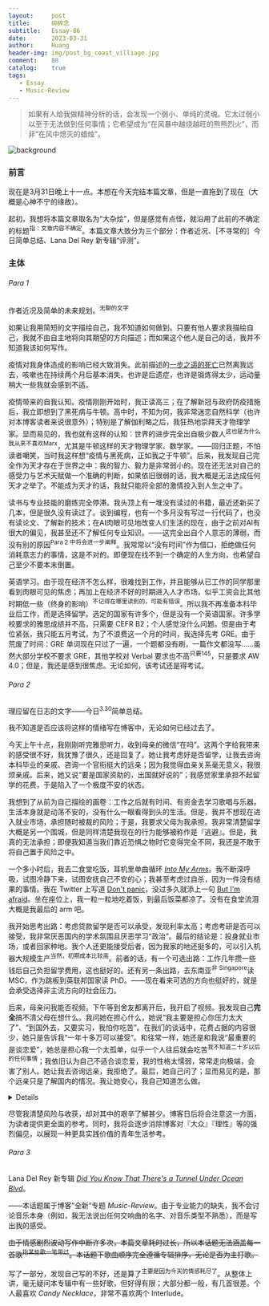 ```yaml
---
layout:     post
title:      碎碎念
subtitle:   Essay-86
date:       2023-03-31
author:     Huang
header-img: img/post_bg_coast_villiage.jpg
comment:    88
catalog:    true
tags:
   - Essay
   - Music-Review
---
```


> 如果有人给我做精神分析的话，会发现一个弱小、单纯的灵魂。它太过弱小以至于无法做到任何事情；它希望成为“在风暴中越烧越旺的熊熊烈火”，而非“在风中熄灭的蜡烛”。

![background](https://huang-feiyu.github.io/img/post_bg_coast_villiage.jpg)

### 前言

现在是3月31日晚上十一点。本想在今天完结本篇文章，但是一直拖到了现在（大概是心神不宁的缘故）。

起初，我想将本篇文章取名为“大杂烩”，但是感觉有点怪，就沿用了此前的不确定的标题<sup>指：文章内容不确定</sup>。本篇文章大致分为三个部分：作者近况、［不寻常的］今日简单总结、Lana Del Rey 新专辑“评测”。

### 主体

###### Para 1

作者近况及简单的未来规划。<sup>无聊的文字</sup>

如果让我用简短的文字描绘自己，我不知道如何做到。只要有他人要求我描绘自己，我就不由自主地将向其期望的方向描述；而如果这个他人是自己的话，我并不知道我该如何写作。

疫情对我身体造成的影响已经大致消失。此前描述的[一步之遥的死亡](https://xn--29s704loyd.com/2023/01/21/Essay-82/)已然离我远去，咳嗽也在持续两个月后基本消失。也许是后遗症，也许是锻炼得太少，运动量稍大一些我就会感到不适。

疫情带来的自我认知。疫情刚刚开始时，我正读高三；在了解新冠与政府防疫措施后，我立即想到了黑死病与牛顿。高中时，不知为何，我非常迷恋自然科学（也许对本博客读者来说很意外）；特别是了解伽利略之后，我狂热地崇拜天才物理学家。显而易见的，我也就有这样的认知：世界的进步完全出自极少数人<sup>这也是为什么我从来不喜欢Marx</sup>，尤其是牛顿这样的天才物理学家、数学家。——回归正题，不怕读者嘲笑，当时我这样想“疫情与黑死病，正如我之于牛顿”。后来，我发现自己完全作为天才存在于世界之中：我的智力、毅力是非常弱小的。现在还无法对自己的感受力与艺术天赋做一个准确的判断，如果依旧很弱的话，我大概是无法达成任何天才之举了。不能成为天才的话，我就只能将全部的激情投入到人生之中了。

读书与专业技能的磨练完全停滞。我头顶上有一堆没有读过的书籍，最近还新买了几本，但是很久没有读过了。谈到编程，也有一个多月没有写过一行代码了，也没有读论文、了解新的技术；在AI肉眼可见地改变人们生活的现在，由于之前对AI有很大的偏见，我甚至还不了解任何专业知识。——这完全出自个人意志的薄弱，而没有别的原因<sup>Para 2 中将会进一步阐释</sup>。我常常以“没有时间”作为借口，拒绝做任何消耗意志力的事情，这是不对的。即便现在找不到一个确定的人生方向，也希望自己至少不要本末倒置。

英语学习。由于现在经济不怎么样，很难找到工作，并且能够从已工作的同学那里看到肉眼可见的焦虑；再加上在经济不好的时期进入人才市场，似乎工资会比其他时期低一些（终身的影响）<sup>不记得在哪里读到的，可能有错误</sup>。所以我不再准备本科毕业后工作，而是选择留学。选定的国家有许多个，但是没有一个英语国家。许多学校要求的雅思成绩并不高，只需要 CEFR B2；个人感觉没什么问题。但是由于考位紧张，我只能五月考试，为了不浪费这一个月的时间，我选择先考 GRE。由于荒废了时间：GRE 单词现在只过了一遍，一个题都没有刷，一篇作文都没写……虽然大部分学校不要求 GRE，其他学校对 Verbal 要求也不高<sup>只要145</sup>，只是要求 AW 4.0；但是，我还是感到很焦虑。无论如何，该考试还是得考试。

###### Para 2

理应留在日志的文字——今日<sup>3.30</sup>简单总结。

我不知道是否应该将这样的情绪写在博客中，无论如何已经过去了。

今天上午十点，我刚刚听完雅思听力，收到母亲的微信“在吗”。这两个字给我带来的感受很不好，我犹豫了很久，还是回复了。她让我考虑好是否留学，让我去咨询本科毕业的亲戚、咨询一个官衔挺大的远亲；因为我觉得血亲关系毫无意义，我很烦亲戚。后来，她又说“要是国家资助的，出国就好说的”；我感觉家里承担不起留学的花费，于是陷入了一个极度不安的状态。

我想到了从前为自己描绘的画卷：工作之后就有时间、有资金去学习歌唱与乐器。生活本身就是动荡不安的，没有什么一眼看得到头的生活。但是，我并不想现在进入就业市场，承担随时被裁的风险；于是，我要求父母为我承担。我非常清楚留学大概是另一个围城，但是同样清楚我现在的行为能够被称作是『逃避』。但是，我真的无法承担；即便我知道当我们靠近恐惧之物时它变得完全不同，我还是不敢于将自己置于风险之中。

一个多小时后，我去二食堂吃饭，耳机里单曲循环 [*Into My Arms*](https://xn--29s704loyd.com/2021/10/17/Into-My-Arms/)。我不断深呼吸，试图冷静下来，试图安抚自己不安的心；我甚至考虑过自杀，因为一件没有结果的事情。我在 Twitter 上写道 [Don't panic](https://twitter.com/0711feiyu/status/1641281306603716608)，没过多久就添上一句 [But I'm afraid](https://twitter.com/0711feiyu/status/1641281843118108674)。坐在座位上，我一粒一粒地吃着饭，到最后饭菜都凉了。没有在食堂流泪大概是我最后的 arm 吧。

我开始思考出路：考虑贷款留学是否可以承受，发现利率太高；考虑考研是否可以接受，我非常厌恶国内的学术氛围且厌恶学习“政治”。最后的结论是：投身就业市场，或者回家种地。我个人还更能接受后者，因为我家的地还挺多的，可以引入机器大规模生产<sup>当然，初期成本比较高</sup>。前者的话，有一个可选出路：工作几年攒一些钱后自己负担留学费用，这也挺好的。还有另一条出路，去东南亚<sup>非 Singapore</sup>读 MSC，作为跳板到英联邦国家读 PhD。——现在看来可选的方向也挺好的，就是会承受选择非主流方向的社会压力。

后来，母亲问我能否视频。下午等到舍友都离开后，我开启了视频。我发现自己**完全**搞不清父母在想什么。我问她在担心什么，她说“我主要是担心你压力太大了”、“到国外去，又要实习，我怕你吃苦”。在我们的谈话中，花费占据的内容很少，她只是告诉我“一年十多万可以接受”。和往常一样，她还是和我说“最重要的是谈恋爱”，她总是担心我一个太孤单，似乎一个人往后就会吃苦<sup>我不知道二十岁以后的任何事情</sup>；我依旧认为自己不适合谈恋爱，我的性格太懦弱，常常走向极端，会害了别人。她让我去咨询远亲，我拒绝了。最后，她自己问了；显而易见的是，那个远亲只是了解国内的情况。我让她安心，我自己知道怎么做。

<details>我查了一下国内农民的收入，和母亲说的差不多。并且在看到他人提到19年丰收时，也切实回忆起暑假时父母的情况：他们凌晨五点就去地里，到晚上十点回到家里；但是，他们的神态并不像身体那样疲惫。</details>

尽管我清楚风险与收获，却对其中的艰辛了解甚少。博客日后将会注意这一方面，为读者提供更全面的参考。同时，我将会逐步消除博客对『大众』『理性』等的强烈偏见，以展现一种更具实践价值的青年生活参考。

###### Para 3

Lana Del Rey 新专辑 *[Did You Know That There's a Tunnel Under Ocean Blvd](https://en.wikipedia.org/wiki/Did_You_Know_That_There%27s_a_Tunnel_Under_Ocean_Blvd)*。

——本话题属于博客“全新”专题 *Music-Review*。由于专业能力的缺失，我不会讨论音乐本身（例如，我无法说出任何交响曲的名字、对音乐类型不熟悉），而是写出我的感受。

<s>由于情感剧烈波动写作中断许多次，本篇文章耗时过长，所以本话题无法涵盖每一首歌<sup>指某些歌一笔带过</sup>。本话题下歌曲顺序完全遵循专辑排序，无论是否为主打歌。</s>

写了一部分，发现自己写的不好，还是算了<sup>主要是因为今天的情感耗尽了</sup>。从整体上讲，毫无疑问本专辑中有一些好歌，但好得有限；大部分都一般，有几首很差。个人最喜欢 *Candy Necklace*，非常不喜欢两个 Interlude。
